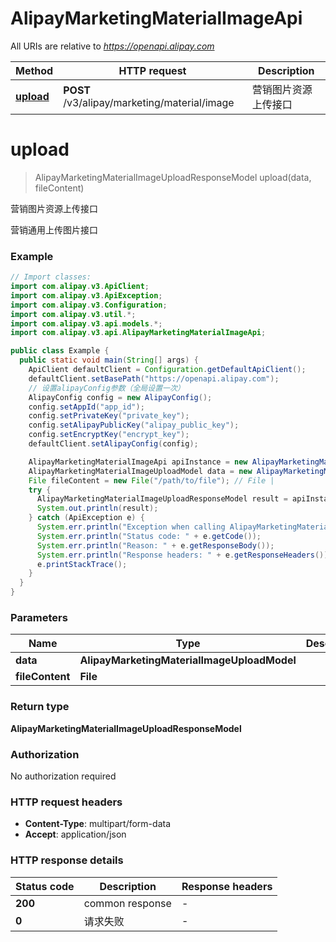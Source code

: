 # AlipayMarketingMaterialImageApi

All URIs are relative to *https://openapi.alipay.com*

| Method | HTTP request | Description |
|------------- | ------------- | -------------|
| [**upload**](AlipayMarketingMaterialImageApi.md#upload) | **POST** /v3/alipay/marketing/material/image | 营销图片资源上传接口 |


<a name="upload"></a>
# **upload**
> AlipayMarketingMaterialImageUploadResponseModel upload(data, fileContent)

营销图片资源上传接口

营销通用上传图片接口

### Example
```java
// Import classes:
import com.alipay.v3.ApiClient;
import com.alipay.v3.ApiException;
import com.alipay.v3.Configuration;
import com.alipay.v3.util.*;
import com.alipay.v3.api.models.*;
import com.alipay.v3.api.AlipayMarketingMaterialImageApi;

public class Example {
  public static void main(String[] args) {
    ApiClient defaultClient = Configuration.getDefaultApiClient();
    defaultClient.setBasePath("https://openapi.alipay.com");
    // 设置alipayConfig参数（全局设置一次）
    AlipayConfig config = new AlipayConfig();
    config.setAppId("app_id");
    config.setPrivateKey("private_key");
    config.setAlipayPublicKey("alipay_public_key");
    config.setEncryptKey("encrypt_key");
    defaultClient.setAlipayConfig(config);

    AlipayMarketingMaterialImageApi apiInstance = new AlipayMarketingMaterialImageApi(defaultClient);
    AlipayMarketingMaterialImageUploadModel data = new AlipayMarketingMaterialImageUploadModel(); // AlipayMarketingMaterialImageUploadModel | 
    File fileContent = new File("/path/to/file"); // File | 
    try {
      AlipayMarketingMaterialImageUploadResponseModel result = apiInstance.upload(data, fileContent);
      System.out.println(result);
    } catch (ApiException e) {
      System.err.println("Exception when calling AlipayMarketingMaterialImageApi#upload");
      System.err.println("Status code: " + e.getCode());
      System.err.println("Reason: " + e.getResponseBody());
      System.err.println("Response headers: " + e.getResponseHeaders());
      e.printStackTrace();
    }
  }
}
```

### Parameters

| Name | Type | Description  | Notes |
|------------- | ------------- | ------------- | -------------|
| **data** | **AlipayMarketingMaterialImageUploadModel**|  | [optional] |
| **fileContent** | **File**|  | [optional] |

### Return type

**AlipayMarketingMaterialImageUploadResponseModel**

### Authorization

No authorization required

### HTTP request headers

 - **Content-Type**: multipart/form-data
 - **Accept**: application/json

### HTTP response details
| Status code | Description | Response headers |
|-------------|-------------|------------------|
| **200** | common response |  -  |
| **0** | 请求失败 |  -  |

